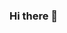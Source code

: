 ### Hi there 👋
<!--START_SECTION:waka-->
<!--END_SECTION:waka-->
<!--
**lukkolo/lukkolo** is a ✨ _special_ ✨ repository because its `README.md` (this file) appears on your GitHub profile.

<img
  src="https://github.com/lukkolo/lukkolo/blob/main/images/stat.svg"
  alt="Avinal WakaTime Activity"
/>


Here are some ideas to get you started:

- 🔭 I’m currently working on ...
- 🌱 I’m currently learning ...
- 👯 I’m looking to collaborate on ...
- 🤔 I’m looking for help with ...
- 💬 Ask me about ...
- 📫 How to reach me: ...
- 😄 Pronouns: ...
- ⚡ Fun fact: ...
-->
